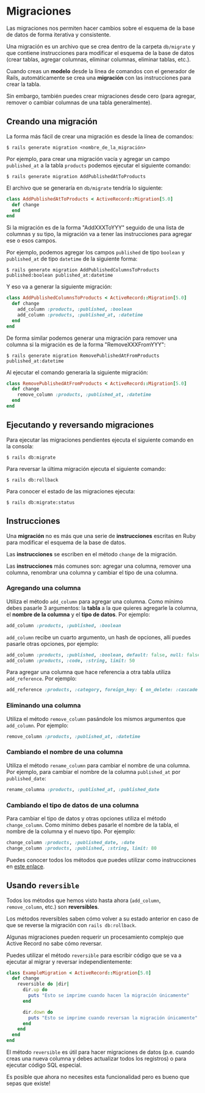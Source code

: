 # Migraciones

Las migraciones nos permiten hacer cambios sobre el esquema de la base de datos de forma iterativa y consistente.

Una migración es un archivo que se crea dentro de la carpeta `db/migrate` y que contiene instrucciones para modificar el esquema de la base de datos (crear tablas, agregar columnas, eliminar columnas, eliminar tablas, etc.).

Cuando creas un **modelo** desde la línea de comandos con el generador de Rails, automáticamente se crea una **migración** con las instrucciones para crear la tabla.

Sin embargo, también puedes crear migraciones desde cero (para agregar, remover o cambiar columnas de una tabla generalmente).

## Creando una migración

La forma más fácil de crear una migración es desde la línea de comandos:

```
$ rails generate migration <nombre_de_la_migración>
```

Por ejemplo, para crear una migración vacía y agregar un campo `published_at` a la tabla `products` podemos ejecutar el siguiente comando:

```
$ rails generate migration AddPublishedAtToProducts
```

El archivo que se generaría en `db/migrate` tendría lo siguiente:

```ruby
class AddPublishedAtToProducts < ActiveRecord::Migration[5.0]
  def change
  end
end
```

Si la migración es de la forma "AddXXXToYYY" seguido de una lista de columnas y su tipo, la migración va a tener las instrucciones para agregar ese o esos campos.

Por ejemplo, podemos agregar los campos `published` de tipo `boolean` y `published_at` de tipo `datetime` de la siguiente forma:

```
$ rails generate migration AddPublishedColumnsToProducts published:boolean published_at:datetime
```

Y eso va a generar la siguiente migración:

```ruby
class AddPublishedColumnsToProducts < ActiveRecord::Migration[5.0]
  def change
    add_column :products, :published, :boolean
    add_column :products, :published_at, :datetime
  end
end
```

De forma similar podemos generar una migración para remover una columna si la migración es de la forma "RemoveXXXFromYYY":

```
$ rails generate migration RemovePublishedAtFromProducts published_at:datetime
```

Al ejecutar el comando generaría la siguiente migración:

```ruby
class RemovePublishedAtFromProducts < ActiveRecord::Migration[5.0]
  def change
    remove_column :products, :published_at, :datetime
  end
end
```

## Ejecutando y reversando migraciones

Para ejecutar las migraciones pendientes ejecuta el siguiente comando en la consola:

```
$ rails db:migrate
```

Para reversar la última migración ejecuta el siguiente comando:

```
$ rails db:rollback
```

Para conocer el estado de las migraciones ejecuta:

```
$ rails db:migrate:status
```

## Instrucciones

Una **migración** no es más que una serie de **instrucciones** escritas en Ruby para modificar el esquema de la base de datos.

Las **instrucciones** se escriben en el método `change` de la migración.

Las **instrucciones** más comunes son: agregar una columna, remover una columna, renombrar una columna y cambiar el tipo de una columna.

### Agregando una columna

Utiliza el método `add_column` para agregar una columna. Como mínimo debes pasarle 3 argumentos: la **tabla** a la que quieres agregarle la columna, el **nombre de la columna** y el **tipo de datos**. Por ejemplo:

```ruby
add_column :products, :published, :boolean
```

`add_column` recibe un cuarto argumento, un hash de opciones, allí puedes pasarle otras opciones, por ejemplo:

```ruby
add_column :products, :published, :boolean, default: false, null: false
add_column :products, :code, :string, limit: 50
```

Para agregar una columna que hace referencia a otra tabla utiliza `add_reference`. Por ejemplo:

```ruby
add_reference :products, :category, foreign_key: { on_delete: :cascade }
```

### Eliminando una columna

Utiliza el método `remove_column` pasándole los mismos argumentos que `add_column`. Por ejemplo:

```ruby
remove_column :products, :published_at, :datetime
```

### Cambiando el nombre de una columna

Utiliza el método `rename_column` para cambiar el nombre de una columna. Por ejemplo, para cambiar el nombre de la columna `published_at` por `published_date`:

```ruby
rename_columna :products, :published_at, :published_date
```

### Cambiando el tipo de datos de una columna

Para cambiar el tipo de datos y otras opciones utiliza el método `change_column`. Como mínimo debes pasarle el nombre de la tabla, el nombre de la columna y el nuevo tipo. Por ejemplo:

```ruby
change_column :products, :published_date, :date
change_column :products, :published, :string, limit: 80
```

Puedes conocer todos los métodos que puedes utilizar como instrucciones en [este enlace](http://api.rubyonrails.org/v5.1.1/classes/ActiveRecord/ConnectionAdapters/SchemaStatements.html).

## Usando `reversible`

Todos los métodos que hemos visto hasta ahora (`add_column`, `remove_column`, etc.) son **reversibles**.

Los métodos reversibles saben cómo volver a su estado anterior en caso de que se reverse la migración con `rails db:rollback`.

Algunas migraciones pueden requerir un procesamiento complejo que Active Record no sabe cómo reversar.

Puedes utilizar el método `reversible` para escribir código que se va a ejecutar al migrar y reversar independientemente:

```ruby
class ExampleMigration < ActiveRecord::Migration[5.0]
  def change
    reversible do |dir|
      dir.up do
        puts "Esto se imprime cuando hacen la migración únicamente"
      end

      dir.down do
        puts "Esto se imprime cuando reversan la migración únicamente"
      end
    end
  end
end
```

El método `reversible` es útil para hacer migraciones de datos (p.e. cuando creas una nueva columna y debes actualizar todos los registros) o para ejecutar código SQL especial.

Es posible que ahora no necesites esta funcionalidad pero es bueno que sepas que existe!
